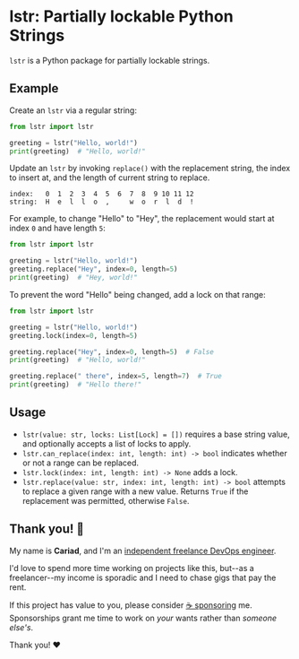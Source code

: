 # lstr: Partially lockable Python Strings

`lstr` is a Python package for partially lockable strings.

## Example

Create an `lstr` via a regular string:

```python
from lstr import lstr

greeting = lstr("Hello, world!")
print(greeting)  # "Hello, world!"
```

Update an `lstr` by invoking `replace()` with the replacement string, the index to insert at, and the length of current string to replace.

```text
index:   0  1  2  3  4  5  6  7  8  9 10 11 12
string:  H  e  l  l  o  ,     w  o  r  l  d  !
```

For example, to change "Hello" to "Hey", the replacement would start at index `0` and have length `5`:

```python
from lstr import lstr

greeting = lstr("Hello, world!")
greeting.replace("Hey", index=0, length=5)
print(greeting)  # "Hey, world!"
```

To prevent the word "Hello" being changed, add a lock on that range:

```python
from lstr import lstr

greeting = lstr("Hello, world!")
greeting.lock(index=0, length=5)

greeting.replace("Hey", index=0, length=5)  # False
print(greeting)  # "Hello, world!"

greeting.replace(" there", index=5, length=7)  # True
print(greeting)  # "Hello there!"
```

## Usage

- `lstr(value: str, locks: List[Lock] = [])` requires a base string value, and optionally accepts a list of locks to apply.
- `lstr.can_replace(index: int, length: int) -> bool` indicates whether or not a range can be replaced.
- `lstr.lock(index: int, length: int) -> None` adds a lock.
- `lstr.replace(value: str, index: int, length: int) -> bool` attempts to replace a given range with a new value. Returns `True` if the replacement was permitted, otherwise `False`.

## Thank you! 🎉

My name is **Cariad**, and I'm an [independent freelance DevOps engineer](https://cariad.io).

I'd love to spend more time working on projects like this, but--as a freelancer--my income is sporadic and I need to chase gigs that pay the rent.

If this project has value to you, please consider [☕️ sponsoring](https://github.com/sponsors/cariad) me. Sponsorships grant me time to work on _your_ wants rather than _someone else's_.

Thank you! ❤️
